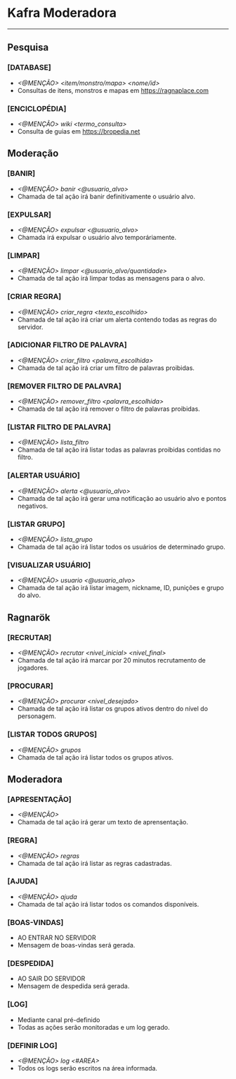 
# **Kafra Moderadora**


----------


## Pesquisa

### [DATABASE] 
- *<@MENÇÃO> <item/monstro/mapa> <nome/id>* 
- Consultas de itens, monstros e mapas em https://ragnaplace.com


### [ENCICLOPÉDIA]

 - *<@MENÇÃO> wiki <termo_consulta>*
 - Consulta de guias em https://bropedia.net






## Moderação

### [BANIR]
 - *<@MENÇÃO> banir <@usuario_alvo>*
 - Chamada de tal ação irá banir definitivamente o usuário alvo.

          
### [EXPULSAR] 
- *<@MENÇÃO> expulsar <@usuario_alvo>*
- Chamada irá expulsar o usuário alvo temporáriamente.
          
### [LIMPAR] 
- *<@MENÇÃO> limpar <@usuario_alvo/quantidade>* 
- Chamada de tal ação irá limpar todas as mensagens para o alvo.
          
### [CRIAR REGRA]
- *<@MENÇÃO> criar_regra <texto_escolhido>* 
- Chamada de tal ação irá criar um alerta contendo todas as regras do servidor. 
          
### [ADICIONAR FILTRO DE PALAVRA]
- *<@MENÇÃO> criar_filtro <palavra_escolhida>*
- Chamada de tal ação irá criar um filtro de palavras proibidas.
          
### [REMOVER FILTRO DE PALAVRA]
- *<@MENÇÃO> remover_filtro <palavra_escolhida>*
- Chamada de tal ação irá remover o filtro de palavras proibidas. 
          
### [LISTAR FILTRO DE PALAVRA] 
- *<@MENÇÃO> lista_filtro*
- Chamada de tal ação irá listar todas as palavras proibidas contidas no filtro.
          
### [ALERTAR USUÁRIO]
- *<@MENÇÃO> alerta <@usuario_alvo>*
- Chamada de tal ação irá gerar uma notificação ao usuário alvo e pontos negativos. 
          
### [LISTAR GRUPO] 
- *<@MENÇÃO> lista_grupo* 
- Chamada de tal ação irá listar todos os usuários de determinado grupo.
          
### [VISUALIZAR USUÁRIO] 
- *<@MENÇÃO> usuario <@usuario_alvo>* 
- Chamada de tal ação irá listar imagem, nickname, ID, punições e grupo do alvo.







## Ragnarök
### [RECRUTAR]
- *<@MENÇÃO> recrutar <nivel_inicial> <nivel_final> <mapa>*
- Chamada de tal ação irá marcar por 20 minutos recrutamento de jogadores.
          
### [PROCURAR] 
- *<@MENÇÃO> procurar <nivel_desejado>*
- Chamada de tal ação irá listar os grupos ativos dentro do nível do personagem.
          
### [LISTAR TODOS GRUPOS]
- *<@MENÇÃO> grupos*
- Chamada de tal ação irá listar todos os grupos ativos.







## Moderadora

### [APRESENTAÇÃO] 
- *<@MENÇÃO>* 
- Chamada de tal ação irá gerar um texto de aprensentação.
         
### [REGRA]  
- *<@MENÇÃO> regras*
- Chamada de tal ação irá listar as regras cadastradas. 
         
### [AJUDA]  

 - *<@MENÇÃO> ajuda*
 - Chamada de tal ação irá listar todos os comandos disponíveis.

         
### [BOAS-VINDAS]

 - AO ENTRAR NO SERVIDOR
 - Mensagem de boas-vindas será gerada.

         
### [DESPEDIDA]

 - AO SAIR DO SERVIDOR
 - Mensagem de despedida será gerada.

         
### [LOG]    

 - Mediante canal pré-definido
 - Todas as ações serão monitoradas e um log gerado.

         
### [DEFINIR LOG]

 - *<@MENÇÃO> log <#AREA>*
 - Todos os logs serão escritos na área informada.
